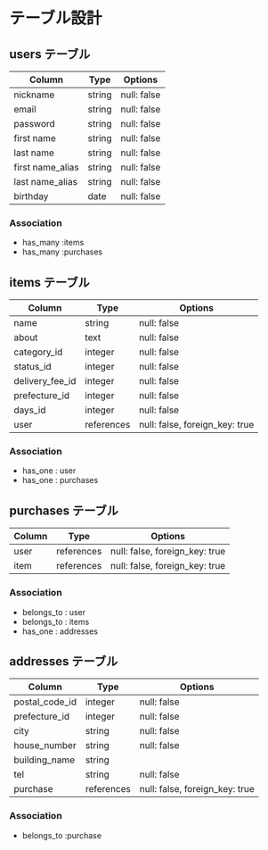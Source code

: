 # テーブル設計

## users テーブル

| Column                 | Type      | Options     |
| ---------------------- | --------- | ----------- |
| nickname	             | string    | null: false |
| email	                 | string    | null: false |
| password               | string    | null: false |
| first name	           | string    | null: false |
| last name              | string    | null: false |
| first name_alias       | string    | null: false |
| last name_alias        | string    | null: false |
| birthday               | date      | null: false |


### Association

- has_many :items
- has_many :purchases


## items テーブル

| Column                   | Type       | Options                        |
| ------------------------ | ---------- | ------------------------------ |
| name                     | string     | null: false                    |
| about                    | text       | null: false                    |
| category_id              | integer    | null: false                    | 
| status_id                | integer    | null: false                    |
| delivery_fee_id          | integer    | null: false                    |
| prefecture_id            | integer    | null: false                    |
| days_id                  | integer    | null: false                    |    
| user                     | references | null: false, foreign_key: true |  

### Association

- has_one : user
- has_one : purchases

## purchases テーブル

| Column                 | Type       | Options                        |
| ---------------------- | ---------- | ------------------------------ |
| user                   | references | null: false, foreign_key: true |  
| item                   | references | null: false, foreign_key: true |  

### Association

- belongs_to : user
- belongs_to : items
- has_one : addresses

## addresses テーブル

| Column                 | Type        | Options                        |
| ---------------------- | ----------- | ------------------------------ |
| postal_code_id         | integer     | null: false                    |
| prefecture_id          | integer     | null: false                    |
| city                   | string      | null: false                    |
| house_number           | string      | null: false                    |
| building_name          | string      |                                |
| tel                    | string      | null: false                    |  
| purchase               | references  | null: false, foreign_key: true |  

### Association
- belongs_to :purchase

